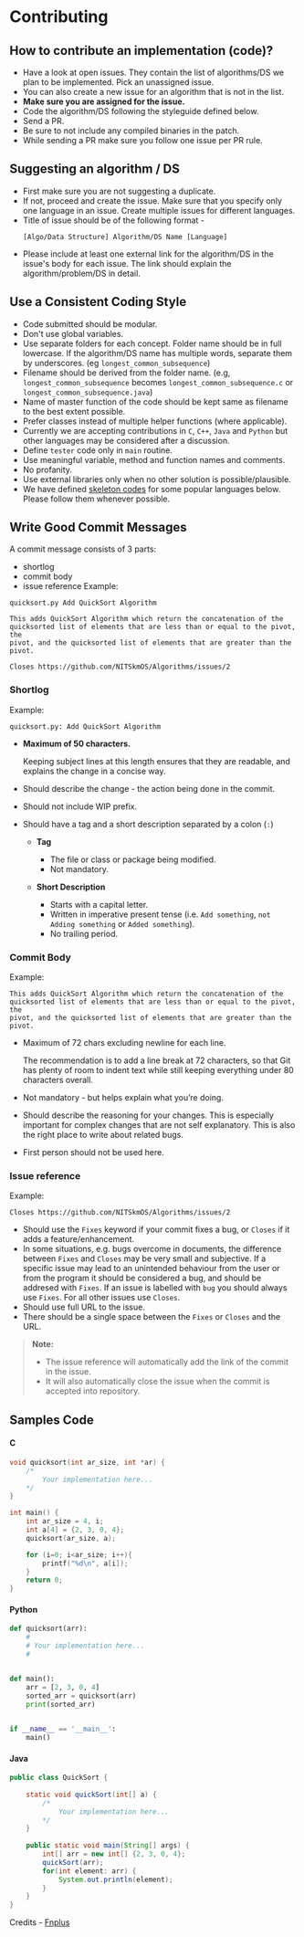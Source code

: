 # Contributing

## How to contribute an implementation (code)?

- Have a look at open issues. They contain the list of algorithms/DS we plan
to be implemented. Pick an unassigned issue.
- You can also create a new issue for an algorithm that is not in the list.
- **Make sure you are assigned for the issue.**
- Code the algorithm/DS following the styleguide defined below.
- Send a PR.
- Be sure to not include any compiled binaries in the patch.
- While sending a PR make sure you follow one issue per PR rule.

## Suggesting an algorithm / DS

- First make sure you are not suggesting a duplicate.
- If not, proceed and create the issue. Make sure that you specify only one
language in an issue. Create multiple issues for different languages.
- Title of issue should be of the following format -
    ```
    [Algo/Data Structure] Algorithm/DS Name [Language]
    ```
- Please include at least one external link for the algorithm/DS in the
issue's body for each issue. The link should explain the algorithm/problem/DS
in detail.

## Use a Consistent Coding Style

- Code submitted should be modular.
- Don't use global variables.
- Use separate folders for each concept. Folder name should be in full
lowercase. If the algorithm/DS name has multiple words, separate them by
underscores. (eg `longest_common_subsequence`)
- Filename should be derived from the folder name. (e.g,
`longest_common_subsequence` becomes `longest_common_subsequence.c` or
`longest_common_subsequence.java`)
- Name of master function of the code should be kept same as filename to the
best extent possible.
- Prefer classes instead of multiple helper functions (where applicable).
- Currently we are accepting contributions in `C`, `C++`, `Java` and `Python`
but other languages may be considered after a discussion.
- Define `tester` code only in `main` routine.
- Use meaningful variable, method and function names and comments.
- No profanity.
- Use external libraries only when no other solution is possible/plausible.
- We have defined [skeleton codes](#samples-code) for some popular languages
below. Please follow them whenever possible.

## Write Good Commit Messages

A commit message consists of 3 parts:
- shortlog
- commit body
- issue reference
Example:
```
quicksort.py Add QuickSort Algorithm

This adds QuickSort Algorithm which return the concatenation of the
quicksorted list of elements that are less than or equal to the pivot, the
pivot, and the quicksorted list of elements that are greater than the pivot.

Closes https://github.com/NITSkmOS/Algorithms/issues/2
```

### Shortlog

Example:
```
quicksort.py: Add QuickSort Algorithm
```
- **Maximum of 50 characters.**

  Keeping subject lines at this length ensures that they are readable, and
  explains the change in a concise way.
- Should describe the change - the action being done in the commit.
- Should not include WIP prefix.
- Should have a tag and a short description separated by a colon (`:`)
  - **Tag**
    - The file or class or package being modified.
    - Not mandatory.

  - **Short Description**
    - Starts with a capital letter.
    - Written in imperative present tense (i.e. `Add something`, `not Adding
    something` or `Added something`).
    - No trailing period.

### Commit Body

Example:
```
This adds QuickSort Algorithm which return the concatenation of the
quicksorted list of elements that are less than or equal to the pivot, the
pivot, and the quicksorted list of elements that are greater than the pivot.
```
- Maximum of 72 chars excluding newline for each line.

  The recommendation is to add a line break at 72 characters, so that Git has
  plenty of room to indent text while still keeping everything under 80
  characters overall.
- Not mandatory - but helps explain what you’re doing.

- Should describe the reasoning for your changes. This is especially important
for complex changes that are not self explanatory. This is also the right place
to write about related bugs.
- First person should not be used here.

### Issue reference

Example:
```
Closes https://github.com/NITSkmOS/Algorithms/issues/2
```
- Should use the `Fixes` keyword if your commit fixes a bug, or `Closes` if it
adds a feature/enhancement.
- In some situations, e.g. bugs overcome in documents, the difference between
`Fixes` and `Closes` may be very small and subjective. If a specific issue may
lead to an unintended behaviour from the user or from the program it should be
considered a bug, and should be addresed with `Fixes`. If an issue is labelled
with `bug` you should always use `Fixes`. For all other issues use `Closes`.
- Should use full URL to the issue.
- There should be a single space between the `Fixes` or `Closes` and the URL.

> **Note:**
> - The issue reference will automatically add the link of the commit in the
issue.
> - It will also automatically close the issue when the commit is accepted into
repository.

## Samples Code

#### C

```c
void quicksort(int ar_size, int *ar) {
    /*
        Your implementation here...
    */
}

int main() {
	int ar_size = 4, i;
	int a[4] = {2, 3, 0, 4};
	quicksort(ar_size, a);

	for (i=0; i<ar_size; i++){
		printf("%d\n", a[i]);
	}
	return 0;
}
```

#### Python

```python
def quicksort(arr):
    #
    # Your implementation here...
    #


def main():
    arr = [2, 3, 0, 4]
    sorted_arr = quicksort(arr)
    print(sorted_arr)

    
if __name__ == '__main__':
    main()
```

#### Java

```java
public class QuickSort {
    
    static void quickSort(int[] a) {
        /*
            Your implementation here...
        */
    }
    
    public static void main(String[] args) {
        int[] arr = new int[] {2, 3, 0, 4};
        quickSort(arr);
        for(int element: arr) {
            System.out.println(element);
        }
    }
}
```

Credits - [Fnplus](https://github.com/fnplus/)

